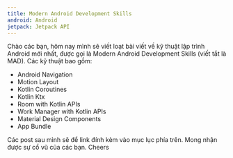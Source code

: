 ```yaml
---
title: Modern Android Development Skills
android: Android
jetpack: Jetpack API
---
```


Chào các bạn, hôm nay mình sẽ viết loạt bài viết về kỹ thuật lập trình Android mới nhất, được gọi là Modern Android Development Skills (viết tắt là MAD). 
Các kỹ thuật bao gồm:
- Android Navigation
- Motion Layout
- Kotlin Coroutines
- Kotlin Ktx
- Room with Kotlin APIs
- Work Manager with Kotlin APIs
- Material Design Components
- App Bundle

Các post sau mình sẽ để link đính kèm vào mục lục phía trên. Mong nhận được sự cổ vũ của các bạn. Cheers
